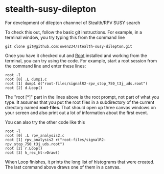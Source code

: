 # stealth-susy-dilepton
For development of dilepton channnel of Stealth/RPV SUSY search

To check this out, follow the basic git instructions.  For example, in a terminal window, you try typing this from the command line
```
git clone git@github.com:owen234/stealth-susy-dilepton.git
```
Once you have it checked out and [Root](https://root.cern) installed and working from the terminal, you can try using the code.  For example, start a root session from the command line and enter these lines:
```
root -l
root [0] .L dump1.c
root [1] dump1 d("root-files/signalR2-rpv_stop_750_t3j_uds.root")
root [2] d.Loop()
```
The "root \[\*\]" part in the lines above is the root prompt, not part of what you type.   It assumes that you put the root files in a subdirectory of the current directory named **root-files**.
That should open up three canvas windows on your screen and also print out a lot of information about the first event.

You can also try the other code like this
```
root -l
root [0] .L rpv_analysis2.c
root [1] rpv_analysis2 r("root-files/signalR2-rpv_stop_750_t3j_uds.root")
root [2] r.Loop()
root [3] h_rec_ht->Draw()
```

When Loop finishes, it prints the long list of histograms that were created.  The last command above draws one of them in a canvas.
